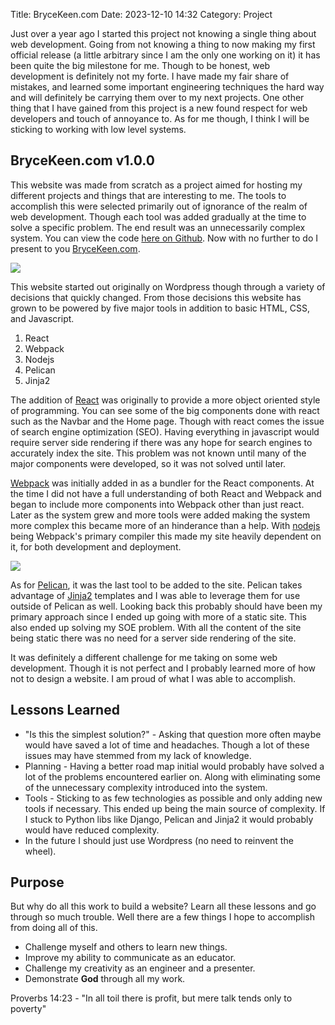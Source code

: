 Title: BryceKeen.com
Date: 2023-12-10 14:32
Category: Project

Just over a year ago I started this project not knowing a single thing about web development. Going from not knowing a thing to now making my first official release (a little arbitrary since I am the only one working on it) it has been quite the big milestone for me. Though to be honest, web development is definitely not my forte. I have made my fair share of mistakes, and learned some important engineering techniques the hard way and will definitely be carrying them over to my next projects. One other thing that I have gained from this project is a new found respect for web developers and touch of annoyance to. As for me though, I think I will be sticking to working with low level systems.

## BryceKeen.com v1.0.0

This website was made from scratch as a project aimed for hosting my different projects and things that are interesting to me. The tools to accomplish this were selected primarily out of ignorance of the realm of web development. Though each tool was added gradually at the time to solve a specific problem. The end result was an unnecessarily complex system. You can view the code [here on Github](https://github.com/PebPeb/my-website). Now with no further to do I present to you [BryceKeen.com](https://brycekeen.com).

<img class="center" src="{attach}/repo/assets/BryceKeenWebsite.png" style="max-width: 90%;" ></img>

This website started out originally on Wordpress though through a variety of decisions that quickly changed. From those decisions this website has grown to be powered by five major tools in addition to basic HTML, CSS, and Javascript.

1. React
2. Webpack
3. Nodejs
4. Pelican
5. Jinja2

The addition of [React](https://react.dev/) was originally to provide a more object oriented style of programming. You can see some of the big components done with react such as the Navbar and the Home page. Though with react comes the issue of search engine optimization (SEO). Having everything in javascript would require server side rendering if there was any hope for search engines to accurately index the site. This problem was not known until many of the major components were developed, so it was not solved until later.

[Webpack](https://webpack.js.org/) was initially added in as a bundler for the React components. At the time I did not have a full understanding of both React and Webpack and began to include more components into Webpack other than just react. Later as the system grew and more tools were added making the system more complex this became more of an hinderance than a help. With [nodejs](https://nodejs.org/en) being Webpack's primary compiler this made my site heavily dependent on it, for both development and deployment. 

<img class="center" src="{attach}/repo/assets/pelican.png" style="max-width: 60%;" ></img>

As for [Pelican](https://getpelican.com/), it was the last tool to be added to the site. Pelican takes advantage of [Jinja2](https://jinja.palletsprojects.com/en/3.1.x/) templates and I was able to leverage them for use outside of Pelican as well. Looking back this probably should have been my primary approach since I ended up going with more of a static site. This also ended up solving my SOE problem. With all the content of the site being static there was no need for a server side rendering of the site.

It was definitely a different challenge for me taking on some web development. Though it is not perfect and I probably learned more of how not to design a website. I am proud of what I was able to accomplish.

## Lessons Learned

- "Is this the simplest solution?" - Asking that question more often maybe would have saved a lot of time and headaches. Though a lot of these issues may have stemmed from my lack of knowledge.
- Planning - Having a better road map initial would probably have solved a lot of the problems encountered earlier on. Along with eliminating some of the unnecessary complexity introduced into the system.
- Tools - Sticking to as few technologies as possible and only adding new tools if necessary. This ended up being the main source of complexity. If I stuck to Python libs like Django, Pelican and Jinja2 it would probably would have reduced complexity.
- In the future I should just use Wordpress (no need to reinvent the wheel).

## Purpose

But why do all this work to build a website? Learn all these lessons and go through so much trouble. Well there are a few things I hope to accomplish from doing all of this.

- Challenge myself and others to learn new things.
- Improve my ability to communicate as an educator.
- Challenge my creativity as an engineer and a presenter.
- Demonstrate **God** through all my work.

Proverbs 14:23 - "In all toil there is profit, but mere talk tends only to poverty"
